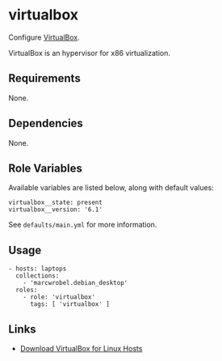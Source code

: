 # virtualbox

Configure [VirtualBox](https://www.virtualbox.org).

VirtualBox is an hypervisor for x86 virtualization.

## Requirements

None.

## Dependencies

None.

## Role Variables

Available variables are listed below, along with default values:

    virtualbox__state: present
    virtualbox__version: '6.1'

See `defaults/main.yml` for more information.

## Usage

    - hosts: laptops
      collections:
        - 'marcwrobel.debian_desktop'
      roles:
        - role: 'virtualbox'
          tags: [ 'virtualbox' ]

## Links

- [Download VirtualBox for Linux Hosts](https://www.virtualbox.org/wiki/Linux_Downloads)
